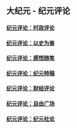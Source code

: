## 大纪元 - 纪元评论

#### [纪元评论：时政评论](indexes/nsc1025/README.md?04150330)
#### [纪元评论：以史为鉴](indexes/nsc1028/README.md?04150330)
#### [纪元评论：感悟随笔](indexes/nsc1035/README.md?04150330)
#### [纪元评论：纪元特稿](indexes/nsc424/README.md?04150330)
#### [纪元评论：财经评论](indexes/nsc1026/README.md?04150330)
#### [纪元评论：自由广场](indexes/nsc993/README.md?04150330)
#### [纪元评论：纪元社论](indexes/nsc422/README.md?04150330)
